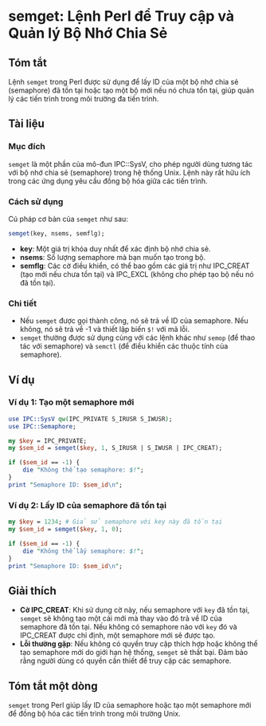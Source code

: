 <!--
Meta Description: # semget: Lệnh Perl để Truy cập và Quản lý Bộ Nhớ Chia Sẻ ## Tóm tắt Lệnh `semget` trong Perl được sử dụng để lấy ID của một bộ nhớ chia sẻ (semaphore...
Meta Keywords: semaphore, semget, tạo, một, các
-->

# semget: Lệnh Perl để Truy cập và Quản lý Bộ Nhớ Chia Sẻ

## Tóm tắt
Lệnh `semget` trong Perl được sử dụng để lấy ID của một bộ nhớ chia sẻ (semaphore) đã tồn tại hoặc tạo một bộ mới nếu nó chưa tồn tại, giúp quản lý các tiến trình trong môi trường đa tiến trình.

## Tài liệu
### Mục đích
`semget` là một phần của mô-đun IPC::SysV, cho phép người dùng tương tác với bộ nhớ chia sẻ (semaphore) trong hệ thống Unix. Lệnh này rất hữu ích trong các ứng dụng yêu cầu đồng bộ hóa giữa các tiến trình.

### Cách sử dụng
Cú pháp cơ bản của `semget` như sau:

```perl
semget(key, nsems, semflg);
```

- **key**: Một giá trị khóa duy nhất để xác định bộ nhớ chia sẻ.
- **nsems**: Số lượng semaphore mà bạn muốn tạo trong bộ.
- **semflg**: Các cờ điều khiển, có thể bao gồm các giá trị như IPC_CREAT (tạo mới nếu chưa tồn tại) và IPC_EXCL (không cho phép tạo bộ nếu nó đã tồn tại).

### Chi tiết
- Nếu `semget` được gọi thành công, nó sẽ trả về ID của semaphore. Nếu không, nó sẽ trả về -1 và thiết lập biến `$!` với mã lỗi.
- `semget` thường được sử dụng cùng với các lệnh khác như `semop` (để thao tác với semaphore) và `semctl` (để điều khiển các thuộc tính của semaphore).

## Ví dụ
### Ví dụ 1: Tạo một semaphore mới
```perl
use IPC::SysV qw(IPC_PRIVATE S_IRUSR S_IWUSR);
use IPC::Semaphore;

my $key = IPC_PRIVATE;
my $sem_id = semget($key, 1, S_IRUSR | S_IWUSR | IPC_CREAT);

if ($sem_id == -1) {
    die "Không thể tạo semaphore: $!";
}
print "Semaphore ID: $sem_id\n";
```

### Ví dụ 2: Lấy ID của semaphore đã tồn tại
```perl
my $key = 1234; # Giả sử semaphore với key này đã tồn tại
my $sem_id = semget($key, 1, 0);

if ($sem_id == -1) {
    die "Không thể lấy semaphore: $!";
}
print "Semaphore ID: $sem_id\n";
```

## Giải thích
- **Cờ IPC_CREAT**: Khi sử dụng cờ này, nếu semaphore với `key` đã tồn tại, `semget` sẽ không tạo một cái mới mà thay vào đó trả về ID của semaphore đã tồn tại. Nếu không có semaphore nào với `key` đó và IPC_CREAT được chỉ định, một semaphore mới sẽ được tạo.
- **Lỗi thường gặp**: Nếu không có quyền truy cập thích hợp hoặc không thể tạo semaphore mới do giới hạn hệ thống, `semget` sẽ thất bại. Đảm bảo rằng người dùng có quyền cần thiết để truy cập các semaphore.

## Tóm tắt một dòng
`semget` trong Perl giúp lấy ID của semaphore hoặc tạo một semaphore mới để đồng bộ hóa các tiến trình trong môi trường Unix.